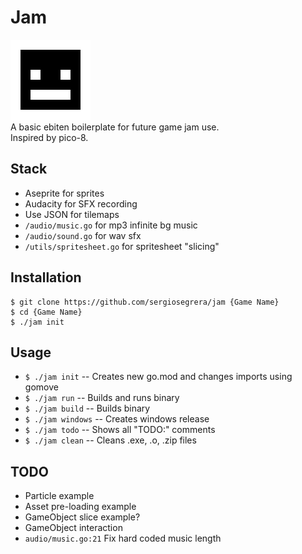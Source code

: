 # Jam
![Jam logo](./assets/icon128.png)   
A basic ebiten boilerplate for future game jam use.  
Inspired by pico-8.

## Stack
* Aseprite for sprites
* Audacity for SFX recording
* Use JSON for tilemaps
* `/audio/music.go` for mp3 infinite bg music
* `/audio/sound.go` for wav sfx
* `/utils/spritesheet.go` for spritesheet "slicing"

## Installation
```
$ git clone https://github.com/sergiosegrera/jam {Game Name}
$ cd {Game Name}
$ ./jam init
```

## Usage
* `$ ./jam init` -- Creates new go.mod and changes imports using gomove  
* `$ ./jam run` -- Builds and runs binary  
* `$ ./jam build` -- Builds binary  
* `$ ./jam windows` -- Creates windows release  
* `$ ./jam todo` -- Shows all "TODO:" comments  
* `$ ./jam clean` -- Cleans .exe, .o, .zip files  

## TODO
* Particle example
* Asset pre-loading example
* GameObject slice example?
* GameObject interaction
* `audio/music.go:21` Fix hard coded music length 
